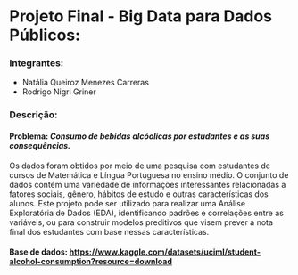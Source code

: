 # Projeto Final - Big Data para Dados Públicos:
### Integrantes: 
-  Natália Queiroz Menezes Carreras
-  Rodrigo Nigri Griner

### Descrição: 
#### Problema: *Consumo de bebidas alcóolicas por estudantes e as suas consequências.*
Os dados foram obtidos por meio de uma pesquisa com estudantes de cursos de Matemática e Língua Portuguesa no ensino médio. O conjunto de dados contém uma variedade de informações interessantes relacionadas a fatores sociais, gênero, hábitos de estudo e outras características dos alunos. Este projeto pode ser utilizado para realizar uma Análise Exploratória de Dados (EDA), identificando padrões e correlações entre as variáveis, ou para construir modelos preditivos que visem prever a nota final dos estudantes com base nessas características.

#### Base de dados: https://www.kaggle.com/datasets/uciml/student-alcohol-consumption?resource=download



